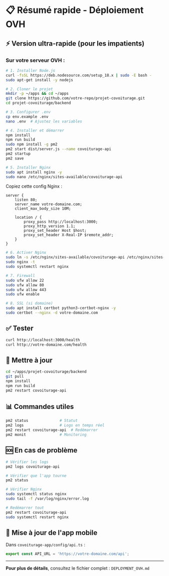 # 📋 Résumé rapide - Déploiement OVH

## ⚡ Version ultra-rapide (pour les impatients)

### Sur votre serveur OVH :

```bash
# 1. Installer Node.js
curl -fsSL https://deb.nodesource.com/setup_18.x | sudo -E bash -
sudo apt-get install -y nodejs

# 2. Cloner le projet
mkdir -p ~/apps && cd ~/apps
git clone https://github.com/votre-repo/projet-covoiturage.git
cd projet-covoiturage/backend

# 3. Configurer .env
cp env.example .env
nano .env  # Ajustez les variables

# 4. Installer et démarrer
npm install
npm run build
sudo npm install -g pm2
pm2 start dist/server.js --name covoiturage-api
pm2 startup
pm2 save

# 5. Installer Nginx
sudo apt install nginx -y
sudo nano /etc/nginx/sites-available/covoiturage-api
```

Copiez cette config Nginx :

```nginx
server {
    listen 80;
    server_name votre-domaine.com;
    client_max_body_size 10M;

    location / {
        proxy_pass http://localhost:3000;
        proxy_http_version 1.1;
        proxy_set_header Host $host;
        proxy_set_header X-Real-IP $remote_addr;
    }
}
```

```bash
# 6. Activer Nginx
sudo ln -s /etc/nginx/sites-available/covoiturage-api /etc/nginx/sites-enabled/
sudo nginx -t
sudo systemctl restart nginx

# 7. Firewall
sudo ufw allow 22
sudo ufw allow 80
sudo ufw allow 443
sudo ufw enable

# 8. SSL (si domaine)
sudo apt install certbot python3-certbot-nginx -y
sudo certbot --nginx -d votre-domaine.com
```

## ✅ Tester

```bash
curl http://localhost:3000/health
curl http://votre-domaine.com/health
```

## 🔄 Mettre à jour

```bash
cd ~/apps/projet-covoiturage/backend
git pull
npm install
npm run build
pm2 restart covoiturage-api
```

## 📊 Commandes utiles

```bash
pm2 status              # Statut
pm2 logs                # Logs en temps réel
pm2 restart covoiturage-api  # Redémarrer
pm2 monit               # Monitoring
```

## 🆘 En cas de problème

```bash
# Vérifier les logs
pm2 logs covoiturage-api

# Vérifier que l'app tourne
pm2 status

# Vérifier Nginx
sudo systemctl status nginx
sudo tail -f /var/log/nginx/error.log

# Redémarrer tout
pm2 restart covoiturage-api
sudo systemctl restart nginx
```

## 📱 Mise à jour de l'app mobile

Dans `covoiturage-app/config/api.ts` :

```typescript
export const API_URL = 'https://votre-domaine.com/api';
```

---

**Pour plus de détails**, consultez le fichier complet : `DEPLOYMENT_OVH.md`

